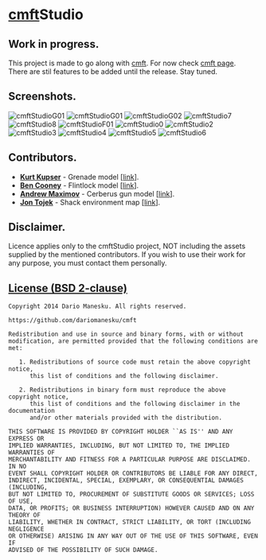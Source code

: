 [cmft](https://github.com/dariomanesku/cmft)Studio
========================================================================================

Work in progress.
-----------------
This project is made to go along with [cmft](https://github.com/dariomanesku/cmft). For now check [cmft page](https://github.com/dariomanesku/cmft).<br />
There are stil features to be added until the release. Stay tuned.

Screenshots.
------------

![cmftStudioG01](https://github.com/dariomanesku/cmftStudio/raw/master/screenshots/cmftStudio.jpg)
![cmftStudioG01](https://github.com/dariomanesku/cmftStudio/raw/master/screenshots/cmftViewer_g01.jpg)
![cmftStudioG02](https://github.com/dariomanesku/cmftStudio/raw/master/screenshots/cmftViewer_g02.jpg)
![cmftStudio7](https://github.com/dariomanesku/cmftStudio/raw/master/screenshots/cmftViewer7.jpg)
![cmftStudio8](https://github.com/dariomanesku/cmftStudio/raw/master/screenshots/cmftViewer8.jpg)
![cmftStudioF01](https://github.com/dariomanesku/cmftStudio/raw/master/screenshots/cmftViewer_f01.jpg)
![cmftStudio0](https://github.com/dariomanesku/cmftStudio/raw/master/screenshots/cmftViewer0.jpg)
![cmftStudio2](https://github.com/dariomanesku/cmftStudio/raw/master/screenshots/cmftViewer2.jpg)
![cmftStudio3](https://github.com/dariomanesku/cmftStudio/raw/master/screenshots/cmftViewer3.jpg)
![cmftStudio4](https://github.com/dariomanesku/cmftStudio/raw/master/screenshots/cmftViewer4.jpg)
![cmftStudio5](https://github.com/dariomanesku/cmftStudio/raw/master/screenshots/cmftViewer5.jpg)
![cmftStudio6](https://github.com/dariomanesku/cmftStudio/raw/master/screenshots/cmftViewer6.jpg)

Contributors.
------------
 - **[Kurt Kupser](http://kurtkupser.squarespace.com/)** - Grenade model \[[link](http://kurtkupser.squarespace.com/#/thermite-grenade/)\].
 - **[Ben Cooney](http://ben3d.co.uk/)** - Flintlock model \[[link](http://ben3d.co.uk/flintlock)\].
 - **[Andrew Maximov](https://twitter.com/divers1ty)** - Cerberus gun model \[[link](http://artisaverb.info/Cerberus.html)\].
 - **[Jon Tojek](https://twitter.com/Tojek_VFX)** - Shack environment map \[[link](http://tojek.com/vfx/?attachment_id=139)\].

Disclaimer.
---------
Licence applies only to the cmftStudio project, NOT including the assets supplied by the mentioned contributors. If you wish to use their work for any purpose, you must contact them personally.

[License (BSD 2-clause)](https://github.com/dariomanesku/cmft/blob/master/LICENSE)
-------------------------------------------------------------------------------

    Copyright 2014 Dario Manesku. All rights reserved.

    https://github.com/dariomanesku/cmft

    Redistribution and use in source and binary forms, with or without
    modification, are permitted provided that the following conditions are met:

       1. Redistributions of source code must retain the above copyright notice,
          this list of conditions and the following disclaimer.

       2. Redistributions in binary form must reproduce the above copyright notice,
          this list of conditions and the following disclaimer in the documentation
          and/or other materials provided with the distribution.

    THIS SOFTWARE IS PROVIDED BY COPYRIGHT HOLDER ``AS IS'' AND ANY EXPRESS OR
    IMPLIED WARRANTIES, INCLUDING, BUT NOT LIMITED TO, THE IMPLIED WARRANTIES OF
    MERCHANTABILITY AND FITNESS FOR A PARTICULAR PURPOSE ARE DISCLAIMED. IN NO
    EVENT SHALL COPYRIGHT HOLDER OR CONTRIBUTORS BE LIABLE FOR ANY DIRECT,
    INDIRECT, INCIDENTAL, SPECIAL, EXEMPLARY, OR CONSEQUENTIAL DAMAGES (INCLUDING,
    BUT NOT LIMITED TO, PROCUREMENT OF SUBSTITUTE GOODS OR SERVICES; LOSS OF USE,
    DATA, OR PROFITS; OR BUSINESS INTERRUPTION) HOWEVER CAUSED AND ON ANY THEORY OF
    LIABILITY, WHETHER IN CONTRACT, STRICT LIABILITY, OR TORT (INCLUDING NEGLIGENCE
    OR OTHERWISE) ARISING IN ANY WAY OUT OF THE USE OF THIS SOFTWARE, EVEN IF
    ADVISED OF THE POSSIBILITY OF SUCH DAMAGE.
